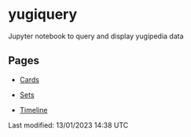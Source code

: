 # yugiquery
Jupyter notebook to query and display yugipedia data

## Pages

* [Cards](Cards.html)
* [Sets](Sets.html)

* [Timeline](Timeline.html)

Last modified: 13/01/2023 14:38 UTC

